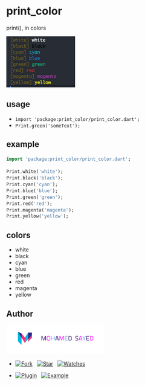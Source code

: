 # print_color

print(), in colors

![screenshot](screenshot.png)

## usage

* `import 'package:print_color/print_color.dart';`
* `Print.green('someText');`

## example

```dart
import 'package:print_color/print_color.dart';

Print.white('white');
Print.black('black');
Print.cyan('cyan');
Print.blue('blue');
Print.green('green');
Print.red('red');
Print.magenta('magenta');
Print.yellow('yellow');
```

## colors

* white
* black
* cyan
* blue
* green
* red
* magenta
* yellow

## Author

[![Mohamed Sayed](./logo.png)](https://msayed.net)

* [![Fork](https://img.shields.io/github/forks/msayed-net/print_color?style=social)](https://github.com/msayed-net/print_color/fork) &nbsp; [![Star](https://img.shields.io/github/stars/msayed-net/print_color?style=social)](https://github.com/msayed-net/print_color/stargazers) &nbsp; [![Watches](https://img.shields.io/github/watchers/msayed-net/print_color?style=social)](https://github.com/msayed-net/print_color/)

* [![Plugin](https://img.shields.io/badge/Get%20library-pub-blue)](https://pub.dev/packages/print_color) &nbsp; [![Example](https://img.shields.io/badge/Example-Ex-success)](https://pub.dev/packages/print_color#-example-tab-)
